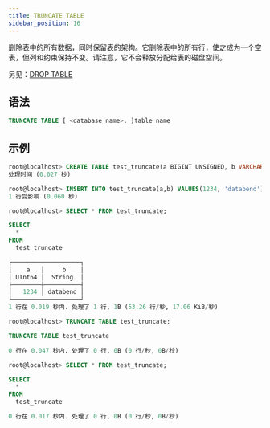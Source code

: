 ```yaml
---
title: TRUNCATE TABLE
sidebar_position: 16
---
```


删除表中的所有数据，同时保留表的架构。它删除表中的所有行，使之成为一个空表，但列和约束保持不变。请注意，它不会释放分配给表的磁盘空间。

另见：[DROP TABLE](20-ddl-drop-table.md)

## 语法

```sql
TRUNCATE TABLE [ <database_name>. ]table_name
```

## 示例

```sql
root@localhost> CREATE TABLE test_truncate(a BIGINT UNSIGNED, b VARCHAR);
处理时间 (0.027 秒)

root@localhost> INSERT INTO test_truncate(a,b) VALUES(1234, 'databend');
1 行受影响 (0.060 秒)

root@localhost> SELECT * FROM test_truncate;

SELECT
  *
FROM
  test_truncate

┌───────────────────┐
│    a   │     b    │
│ UInt64 │  String  │
├────────┼──────────┤
│   1234 │ databend │
└───────────────────┘
1 行在 0.019 秒内. 处理了 1 行, 1B (53.26 行/秒, 17.06 KiB/秒)

root@localhost> TRUNCATE TABLE test_truncate;

TRUNCATE TABLE test_truncate

0 行在 0.047 秒内. 处理了 0 行, 0B (0 行/秒, 0B/秒)

root@localhost> SELECT * FROM test_truncate;

SELECT
  *
FROM
  test_truncate

0 行在 0.017 秒内. 处理了 0 行, 0B (0 行/秒, 0B/秒)
```